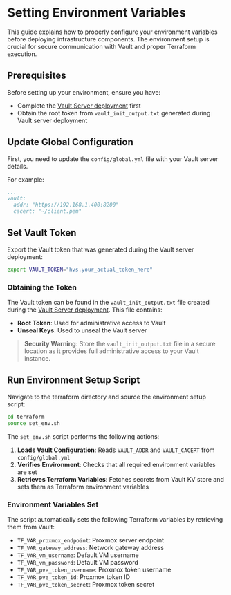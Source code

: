 # Setting Environment Variables

This guide explains how to properly configure your environment variables before deploying infrastructure components. The environment setup is crucial for secure communication with Vault and proper Terraform execution.

## Prerequisites

Before setting up your environment, ensure you have:

- Complete the [Vault Server deployment](../../initial_setup/vault/vault_server.md) first
- Obtain the root token from `vault_init_output.txt` generated during Vault server deployment

## Update Global Configuration

First, you need to update the `config/global.yml` file with your Vault server details.

For example:

```yaml
...
vault:
  addr: "https://192.168.1.400:8200"
  cacert: "~/client.pem"
```


## Set Vault Token

Export the Vault token that was generated during the Vault server deployment:

```bash
export VAULT_TOKEN="hvs.your_actual_token_here"
```

### Obtaining the Token

The Vault token can be found in the `vault_init_output.txt` file created during the [Vault Server deployment](../../initial_setup/vault/vault_server.md). This file contains:

- **Root Token**: Used for administrative access to Vault
- **Unseal Keys**: Used to unseal the Vault server

> **Security Warning**: Store the `vault_init_output.txt` file in a secure location as it provides full administrative access to your Vault instance.

## Run Environment Setup Script

Navigate to the terraform directory and source the environment setup script:

```bash
cd terraform
source set_env.sh
```

The `set_env.sh` script performs the following actions:

1. **Loads Vault Configuration**: Reads `VAULT_ADDR` and `VAULT_CACERT` from `config/global.yml`
2. **Verifies Environment**: Checks that all required environment variables are set
3. **Retrieves Terraform Variables**: Fetches secrets from Vault KV store and sets them as Terraform environment variables

### Environment Variables Set

The script automatically sets the following Terraform variables by retrieving them from Vault:

- `TF_VAR_proxmox_endpoint`: Proxmox server endpoint
- `TF_VAR_gateway_address`: Network gateway address
- `TF_VAR_vm_username`: Default VM username
- `TF_VAR_vm_password`: Default VM password
- `TF_VAR_pve_token_username`: Proxmox token username
- `TF_VAR_pve_token_id`: Proxmox token ID
- `TF_VAR_pve_token_secret`: Proxmox token secret
